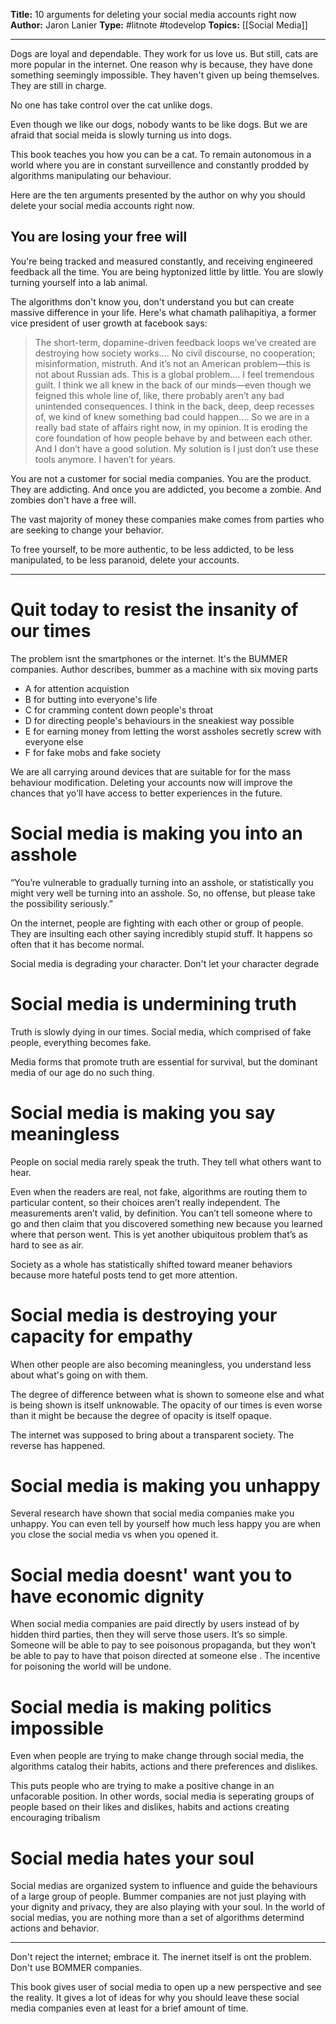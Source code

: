 **Title:** 10 arguments for deleting your social media accounts right now
**Author:** Jaron Lanier
**Type:** #litnote #todevelop 
**Topics:** [[Social Media]] 

----

Dogs are loyal and dependable. They work for us love us. But still, cats are more popular in the internet. One reason why is because, they have done something seemingly impossible. They haven't given up being themselves. They are still in charge. 

No one has take control over the cat unlike dogs. 

Even though we like our dogs, nobody wants to be like dogs. But we are afraid that social meida is slowly turning us into dogs. 

This book teaches you how you can be a cat. To remain autonomous in a world where you are in constant surveillence and constantly prodded by algorithms manipulating our behaviour.

Here are the ten arguments presented by the author on why you should delete your social media accounts right now.

## You are  losing your free will
You're being tracked and measured constantly, and receiving engineered feedback all the time. You are being hyptonized little by little. You are slowly turning yourself into a lab animal.

The algorithms don't know you, don't understand you but can create massive difference in your life. Here's what chamath palihapitiya, a former vice president of user growth at facebook says:
> The short-term, dopamine-driven feedback loops we’ve created are destroying how society works.… No civil discourse, no cooperation; misinformation, mistruth. And it’s not an American problem—this is not about Russian ads. This is a global problem.… I feel tremendous guilt. I think we all knew in the back of our minds—even though we feigned this whole line of, like, there probably aren’t any bad unintended consequences. I think in the back, deep, deep recesses of, we kind of knew something bad could happen.… So we are in a really bad state of affairs right now, in my opinion. It is eroding the core foundation of how people behave by and between each other. And I don’t have a good solution. My solution is I just don’t use these tools anymore. I haven’t for years.

You are not a customer for social media companies. You are the product. They are addicting. And once you are addicted, you become a zombie. And zombies don't have a free will. 

The vast majority of money these companies make comes from parties who are seeking to change your behavior.

To free yourself, to be more authentic, to be less addicted, to be less manipulated, to be less paranoid, delete your accounts.

----
# Quit today to resist the insanity of our times
The problem isnt the smartphones or the internet. It's the BUMMER companies.  Author describes, bummer as a machine with six moving parts
- A for attention acquistion
- B for butting into everyone's life
- C for cramming content down people's throat
- D for directing people's behaviours in the sneakiest way possible
- E for earning money from letting the worst assholes secretly screw with everyone else
- F for fake mobs and fake society

We are all carrying around devices that are suitable for for the mass behaviour modification. Deleting your accounts now will improve the chances that yo'll have access to better experiences in the future.

# Social media is making you into an asshole
“You’re vulnerable to gradually turning into an asshole, or statistically you might very well be turning into an asshole. So, no offense, but please take the possibility seriously.”

On the internet, people are fighting with each other or  group of people. They are insulting each other saying incredibly stupid stuff. It happens so often that it has become normal.

Social media is degrading your character. Don't let your character degrade

# Social media is undermining truth
Truth is slowly dying in our times. Social media, which comprised of fake people, everything becomes fake.

Media forms that promote truth are essential for survival, but the dominant media of our age do no such thing.

# Social media is making you say meaningless
People on social media rarely speak the truth. They tell what others want to hear.

Even when the readers are real, not fake, algorithms are routing them to particular content, so their choices aren’t really independent. The measurements aren’t valid, by definition. You can’t tell someone where to go and then claim that you discovered something new because you learned where that person went. This is yet another ubiquitous problem that’s as hard to see as air.

Society as a whole has statistically shifted toward meaner behaviors because more hateful posts tend to get more attention.

# Social media is destroying your capacity for empathy
When other people are also becoming meaningless, you understand less about what's going on with them.

The degree of difference between what is shown to someone else and what is being shown is itself unknowable. The opacity of our times is even worse than it might be because the degree of opacity is itself opaque.

The internet was supposed to bring about a transparent society. The reverse has happened.

# Social media is making you unhappy
Several research have shown that social media companies make you unhappy. You can even tell by yourself how much less happy you are when you close the social media vs when you opened it.

# Social media doesnt' want you to have economic dignity
When social media companies are paid directly by users instead of by hidden third parties, then they will serve those users. It’s so simple. Someone will be able to pay to see poisonous propaganda, but they won’t be able to pay to have that poison directed at someone else . The incentive for poisoning the world will be undone.

# Social media is making politics impossible
Even when people are trying to make change through social media, the algorithms catalog their habits, actions and there preferences and dislikes.

This puts people who are trying to make a positive change in an unfacorable position. In other words, social media is seperating groups of people based on their likes and dislikes, habits and actions creating encouraging tribalism

# Social media hates your soul
Social medias are organized system to influence and guide the behaviours of a large group of people. 
Bummer companies are not just playing with your dignity and privacy, they are also playing with your soul. In the world of social medias, you are nothing more than a set of algorithms determind actions and behavior.

---
Don't reject the internet; embrace it. The inernet itself is ont the problem. Don't use BOMMER companies.

This book gives user of social media to open up a new perspective and see the reality. It gives a lot of ideas for why you should leave these social media companies even at least for a brief amount of time.


